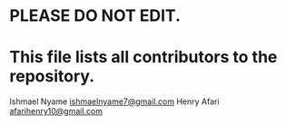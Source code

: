 # PLEASE DO NOT EDIT.
# This file lists all contributors to the repository.

Ishmael Nyame <ishmaelnyame7@gmail.com>
Henry Afari <afarihenry10@gmail.com>

